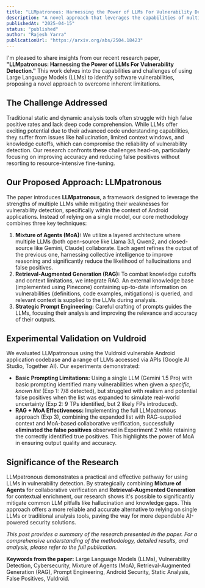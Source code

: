 ```yaml
---
title: "LLMpatronous: Harnessing the Power of LLMs For Vulnerability Detection"
description: "A novel approach that leverages the capabilities of multiple LLMs to improve vulnerability detection while mitigating their inherent limitations."
publishedAt: "2025-04-15"
status: "published"
author: "Rajesh Yarra"
publicationUrl: "https://arxiv.org/abs/2504.18423"
---
```


I'm pleased to share insights from our recent research paper, **"LLMpatronous: Harnessing the Power of LLMs For Vulnerability Detection."** This work delves into the capabilities and challenges of using Large Language Models (LLMs) to identify software vulnerabilities, proposing a novel approach to overcome inherent limitations.

## The Challenge Addressed

Traditional static and dynamic analysis tools often struggle with high false positive rates and lack deep code comprehension. While LLMs offer exciting potential due to their advanced code understanding capabilities, they suffer from issues like hallucination, limited context windows, and knowledge cutoffs, which can compromise the reliability of vulnerability detection. Our research confronts these challenges head-on, particularly focusing on improving accuracy and reducing false positives without resorting to resource-intensive fine-tuning.

## Our Proposed Approach: LLMpatronous

The paper introduces **LLMpatronous**, a framework designed to leverage the strengths of multiple LLMs while mitigating their weaknesses for vulnerability detection, specifically within the context of Android applications. Instead of relying on a single model, our core methodology combines three key techniques:

1.  **Mixture of Agents (MoA):** We utilize a layered architecture where multiple LLMs (both open-source like Llama 3.1, Qwen2, and closed-source like Gemini, Claude) collaborate. Each agent refines the output of the previous one, harnessing collective intelligence to improve reasoning and significantly reduce the likelihood of hallucinations and false positives.
2.  **Retrieval-Augmented Generation (RAG):** To combat knowledge cutoffs and context limitations, we integrate RAG. An external knowledge base (implemented using Pinecone) containing up-to-date information on vulnerabilities (definitions, code examples, mitigations) is queried, and relevant context is supplied to the LLMs during analysis.
3.  **Strategic Prompt Engineering:** Careful crafting of prompts guides the LLMs, focusing their analysis and improving the relevance and accuracy of their outputs.

## Experimental Validation on Vuldroid

We evaluated LLMpatronous using the Vuldroid vulnerable Android application codebase and a range of LLMs accessed via APIs (Google AI Studio, Together AI). Our experiments demonstrated:

*   **Basic Prompting Limitations:** Using a single LLM (Gemini 1.5 Pro) with basic prompting identified many vulnerabilities when given a *specific, known list* (Exp 1: 7/8 detected), but struggled with realism and potential false positives when the list was expanded to simulate real-world uncertainty (Exp 2: 9 TPs identified, but 2 likely FPs introduced).
*   **RAG + MoA Effectiveness:** Implementing the full LLMpatronous approach (Exp 3), combining the expanded list with RAG-supplied context and MoA-based collaborative verification, successfully **eliminated the false positives** observed in Experiment 2 while retaining the correctly identified true positives. This highlights the power of MoA in ensuring output quality and accuracy.

## Significance of the Research

LLMpatronous demonstrates a practical and effective pathway for using LLMs in vulnerability detection. By strategically combining **Mixture of Agents** for collaborative verification and **Retrieval-Augmented Generation** for contextual enrichment, our research shows it's possible to significantly mitigate common LLM pitfalls like hallucination and knowledge gaps. This approach offers a more reliable and accurate alternative to relying on single LLMs or traditional analysis tools, paving the way for more dependable AI-powered security solutions.

*This post provides a summary of the research presented in the paper. For a comprehensive understanding of the methodology, detailed results, and analysis, please refer to the full publication.*

**Keywords from the paper:** Large Language Models (LLMs), Vulnerability Detection, Cybersecurity, Mixture of Agents (MoA), Retrieval-Augmented Generation (RAG), Prompt Engineering, Android Security, Static Analysis, False Positives, Vuldroid. 